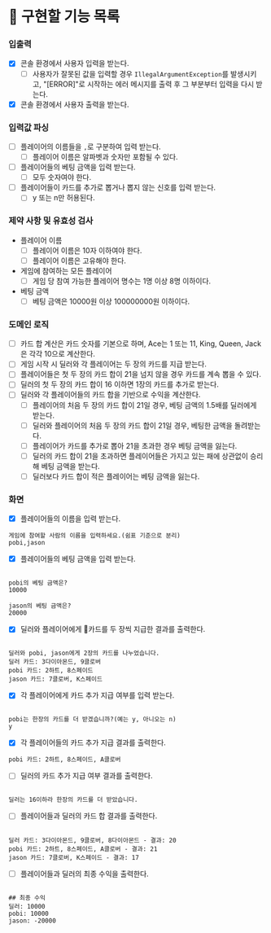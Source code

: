 # 📝 구현할 기능 목록
### 입출력
- [X] 콘솔 환경에서 사용자 입력을 받는다.
    - [ ] 사용자가 잘못된 값을 입력할 경우 `IllegalArgumentException`를 발생시키고, "[ERROR]"로 시작하는 에러 메시지를 출력 후 그 부분부터 입력을 다시 받는다.
- [X] 콘솔 환경에서 사용자 출력을 받는다.

### 입력값 파싱
- [ ] 플레이어의 이름들을 `,`로 구분하여 입력 받는다.
    - [ ] 플레이어 이름은 알파벳과 숫자만 포함될 수 있다.
- [ ] 플레이어들의 베팅 금액을 입력 받는다.
    - [ ] 모두 숫자여야 한다.
- [ ] 플레이어들이 카드를 추가로 뽑거나 뽑지 않는 신호를 입력 받는다.
    - [ ] y 또는 n만 허용된다.

### 제약 사항 및 유효성 검사
- 플레이어 이름
    - [ ] 플레이어 이름은 10자 이하여야 한다.
    - [ ] 플레이어 이름은 고유해야 한다.
- 게임에 참여하는 모든 플레이어
    - [ ] 게임 당 참여 가능한 플레이어 명수는 1명 이상 8명 이하이다.
- 베팅 금액
    - [ ] 베팅 금액은 10000원 이상 100000000원 이하이다.

### 도메인 로직
- [ ] 카드 합 계산은 카드 숫자를 기본으로 하며, Ace는 1 또는 11, King, Queen, Jack은 각각 10으로 계산한다.
- [ ] 게임 시작 시 딜러와 각 플레이어는 두 장의 카드를 지급 받는다.
- [ ] 플레이어들은 첫 두 장의 카드 합이 21을 넘지 않을 경우 카드를 계속 뽑을 수 있다.
- [ ] 딜러의 첫 두 장의 카드 합이 16 이하면 1장의 카드를 추가로 받는다.
- [ ] 딜러와 각 플레이어들의 카드 합을 기반으로 수익을 계산한다.
    - [ ] 플레이어의 처음 두 장의 카드 합이 21일 경우, 베팅 금액의 1.5배를 딜러에게 받는다.
    - [ ] 딜러와 플레이어의 처음 두 장의 카드 합이 21일 경우, 베팅한 금액을 돌려받는다.
    - [ ] 플레이어가 카드를 추가로 뽑아 21을 초과한 경우 베팅 금액을 잃는다.
    - [ ] 딜러의 카드 합이 21을 초과하면 플레이어들은 가지고 있는 패에 상관없이 승리해 베팅 금액을 받는다.
    - [ ] 딜러보다 카드 합이 적은 플레이어는 베팅 금액을 잃는다.

### 화면
- [X] 플레이어들의 이름을 입력 받는다.
```
게임에 참여할 사람의 이름을 입력하세요.(쉼표 기준으로 분리)
pobi,jason
```
- [X] 플레이어들의 베팅 금액을 입력 받는다.
```

pobi의 베팅 금액은?
10000 

jason의 베팅 금액은?
20000 
```

- [X] 딜러와 플레이어에게 카드를 두 장씩 지급한 결과를 출력한다.
```

딜러와 pobi, jason에게 2장의 카드를 나누었습니다.
딜러 카드: 3다이아몬드, 9클로버
pobi 카드: 2하트, 8스페이드
jason 카드: 7클로버, K스페이드
```

- [X] 각 플레이어에게 카드 추가 지급 여부를 입력 받는다.
```

pobi는 한장의 카드를 더 받겠습니까?(예는 y, 아니오는 n)
y
```

- [X] 각 플레이어들의 카드 추가 지급 결과를 출력한다.
```
pobi 카드: 2하트, 8스페이드, A클로버
```
- [ ] 딜러의 카드 추가 지급 여부 결과를 출력한다.
```

딜러는 16이하라 한장의 카드를 더 받았습니다.
```
- [ ] 플레이어들과 딜러의 카드 합 결과를 출력한다.
```

딜러 카드: 3다이아몬드, 9클로버, 8다이아몬드 - 결과: 20
pobi 카드: 2하트, 8스페이드, A클로버 - 결과: 21
jason 카드: 7클로버, K스페이드 - 결과: 17
```
- [ ] 플레이어들과 딜러의 최종 수익을 출력한다.
```

## 최종 수익
딜러: 10000
pobi: 10000
jason: -20000
```